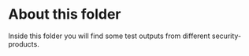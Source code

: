 <!-- SPDX-License-Identifier: MIT --->
About this folder
=================

Inside this folder you will find some test outputs from different
security-products.
